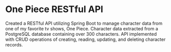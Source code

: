 # One Piece RESTful API
Created a RESTful API utilizing Spring Boot to manage character data from one of my favorite tv shows, One Piece. Character data extracted from a PostgreSQL database containing
over 300 characters. API implemented with CRUD operations of creating, reading, updating, and deleting character records.
